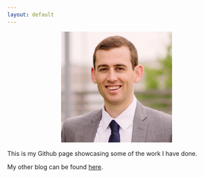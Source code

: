 ```yaml
---
layout: default
---
```


<p style="text-align:center;"><img src="/assets/selfi2.png" alt="HTML5 Icon" width="256" height="256">

This is my Github page showcasing some of the work I have done. 

My other blog can be found <a href="https://daveveitch.wordpress.com/">here</a>.
